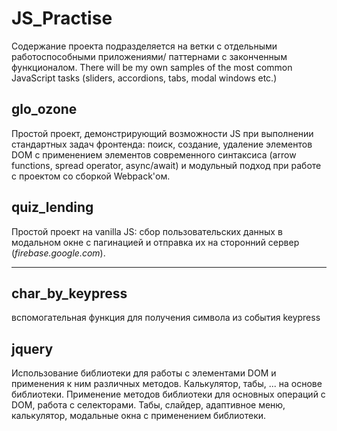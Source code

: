 # JS_Practise
 Содержание проекта подразделяется на ветки с отдельными работоспособными приложениями/ паттернами с законченным функционалом. There will be my own samples of the most common JavaScript tasks (sliders, accordions, tabs, modal windows etc.)

## glo_ozone
Простой проект, демонстрирующий возможности JS при выполнении стандартных задач фронтенда: поиск, создание, удаление элементов DOM с применением элементов современного синтаксиса (arrow functions, spread operator, async/await) и модульный подход при работе с проектом со сборкой Webpack'ом.
## quiz_lending
Простой проект  на vanilla JS: сбор пользовательских данных в модальном окне с пагинацией и отправка их на сторонний сервер (_firebase.google.com_).
<hr>

## char_by_keypress
 вспомогательная функция для получения символа из события keypress

## jquery
Использование библиотеки для работы с элементами DOM и применения к ним различных методов. Калькулятор, табы, ... на основе библиотеки.
Применение методов библиотеки для основных операций с DOM, работа с селекторами. Табы, слайдер, адаптивное меню, калькулятор, модальные окна с применением библиотеки.

